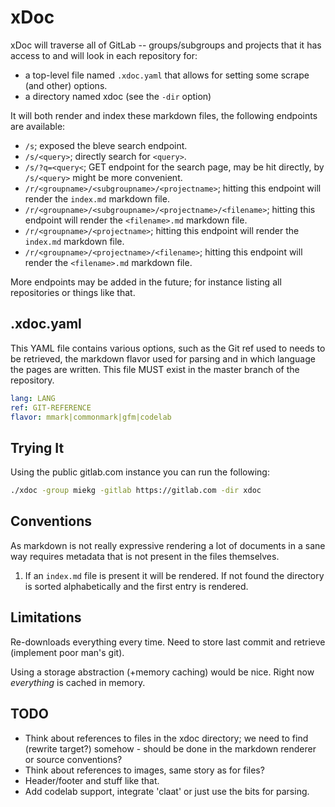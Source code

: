 # xDoc

xDoc will traverse all of GitLab -- groups/subgroups and projects that it has access to and will
look in each repository for:

* a top-level file named `.xdoc.yaml` that allows for setting some scrape (and other) options.
* a directory named xdoc (see the `-dir` option)

It will both render and index these markdown files, the following endpoints are available:

* `/s`; exposed the bleve search endpoint.
* `/s/<query>`; directly search for `<query>`.
* `/s/?q=<query<`; GET endpoint for the search page, may be hit directly, by `/s/<query>` might be
  more convenient.
* `/r/<groupname>/<subgroupname>/<projectname>`; hitting this endpoint will render the `index.md` markdown file.
* `/r/<groupname>/<subgroupname>/<projectname>/<filename>`; hitting this endpoint will render the `<filename>.md` markdown file.
* `/r/<groupname>/<projectname>`; hitting this endpoint will render the `index.md` markdown file.
* `/r/<groupname>/<projectname>/<filename>`; hitting this endpoint will render the `<filename>.md` markdown file.

More endpoints may be added in the future; for instance listing all repositories or things like
that.

## .xdoc.yaml

This YAML file contains various options, such as the Git ref used to needs to be retrieved, the
markdown flavor used for parsing and in which language the pages are written. This file MUST exist
in the master branch of the repository.

~~~ yaml
lang: LANG
ref: GIT-REFERENCE
flavor: mmark|commonmark|gfm|codelab
~~~

## Trying It

Using the public gitlab.com instance you can run the following:

~~~ sh
./xdoc -group miekg -gitlab https://gitlab.com -dir xdoc
~~~

## Conventions

As markdown is not really expressive rendering a lot of documents in a sane way requires metadata
that is not present in the files themselves.

1. If an `index.md` file is present it will be rendered. If not found the directory is sorted
   alphabetically and the first entry is rendered.

## Limitations

Re-downloads everything every time. Need to store last commit and retrieve (implement poor man's
git).

Using a storage abstraction (+memory caching) would be nice. Right now _everything_ is cached in
memory.

## TODO

* Think about references to files in the xdoc directory; we need to find (rewrite target?) somehow -
  should be done in the markdown renderer or source conventions?
* Think about references to images, same story as for files?
* Header/footer and stuff like that.
* Add codelab support, integrate 'claat' or just use the bits for parsing.
